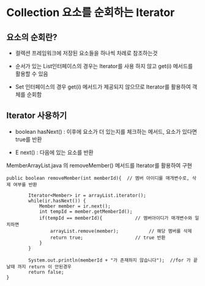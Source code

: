 # Collection 요소를 순회하는 Iterator

## 요소의 순회란?

- 컬렉션 프레임워크에 저장된 요소들을 하나씩 차례로 참조하는것

- 순서가 있는 List인터페이스의 경우는 Iterator를 사용 하지 않고 get(i) 메서드를 활용할 수 있음

- Set 인터페이스의 경우 get(i) 메서드가 제공되지 않으므로 Iterator를 활용하여 객체를 순회함

## Iterator 사용하기

- boolean hasNext() : 이후에 요소가 더 있는지를 체크하는 메서드, 요소가 있다면 true를 반환

- E next() : 다음에 있는 요소를 반환

MemberArrayList.java 의 removeMember() 메서드를 Iterator를 활용하여 구현
```
public boolean removeMember(int memberId){  // 멤버 아이디를 매개변수로, 삭제 여부를 반환
	
		Iterator<Member> ir = arrayList.iterator();
		while(ir.hasNext()) {
			Member member = ir.next();
			int tempId = member.getMemberId();
			if(tempId == memberId){            // 멤버아이디가 매개변수와 일치하면 
				arrayList.remove(member);           // 해당 멤버를 삭제
				return true;                   // true 반환
			}
		}
		
		System.out.println(memberId + "가 존재하지 않습니다");  //for 가 끝날때 까지 return 이 안된경우
		return false;                   
}
```



